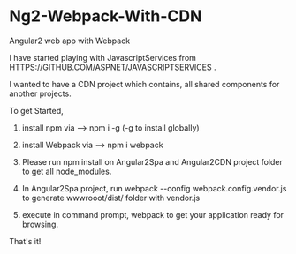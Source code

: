 # Ng2-Webpack-With-CDN
Angular2 web app with Webpack

I have started playing with JavascriptServices from HTTPS://GITHUB.COM/ASPNET/JAVASCRIPTSERVICES .

I wanted to have a CDN project which contains, all shared components for another projects. 

To get Started,

1) install npm via --> npm i -g (-g to install globally) 

2) install Webpack via --> npm i webpack

3) Please run npm install on Angular2Spa and Angular2CDN project folder to get all node_modules. 

4) In Angular2Spa project, run webpack --config webpack.config.vendor.js to generate wwwrooot/dist/ folder with vendor.js

5) execute in command prompt, webpack to get your application ready for browsing.

That's it!
